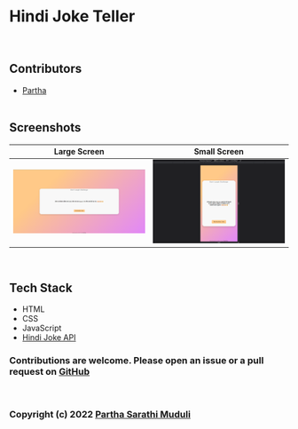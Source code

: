 # Hindi Joke Teller
<br>

## Contributors
- [Partha](https://www.github.com/partha7978)
<br><br>

## Screenshots
| Large Screen | Small Screen 
| :---: | :---: | 
| ![App Screenshot](./images/web.png) | ![App Screenshot](./images/mobile.png) | 

<br>

## Tech Stack

* HTML
* CSS
* JavaScript
* [Hindi Joke API](https://hindi-jokes-api.onrender.com/)

### Contributions are welcome. Please open an issue or a pull request on  [GitHub](https://github.com/partha7978/joke_teller)

<br> 

### Copyright (c) 2022 <a href="https://parthasarathimuduli.netlify.app/" target="_self">Partha Sarathi Muduli</a>